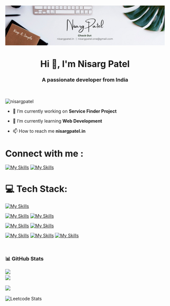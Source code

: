 ![profile](/jpgNisargPatel.jpg)



<h1 align="center">Hi 👋, I'm Nisarg Patel</h1>
<h3 align="center">A passionate developer from India</h3>



</br>
</br>
 <img src="https://komarev.com/ghpvc/?username=nisargpatel&label=Profile%20views&color=lightgrey&style=flat-square&abbreviated=true" alt="nisargpatel" />

- 🔭 I’m currently working on **Service Finder Project**

- 🌱 I’m currently learning **Web Development**

- 📫 How to reach me **nisargpatel.in**

# Connect with me :

[![My Skills](https://skills.thijs.gg/icons?i=linkedin)](https://www.linkedin.com/in/nrgptl/)
[![My Skills](https://skills.thijs.gg/icons?i=devto)](https://dev.to/ptlnisarg31)

# 💻 Tech Stack:

<!-- [![My Skills](https://skills.thijs.gg/icons?i=c,cpp)](https://skills.thijs.gg) -->

[![My Skills](https://skills.thijs.gg/icons?i=java,dart)](https://skills.thijs.gg)

[![My Skills](https://skills.thijs.gg/icons?i=figma,photoshop)](https://skills.thijs.gg)
[![My Skills](https://skills.thijs.gg/icons?i=git,github,docker)](https://skills.thijs.gg)

[![My Skills](https://skills.thijs.gg/icons?i=html,css,js,tailwindcss,bootstrap)](https://skills.thijs.gg)
[![My Skills](https://skills.thijs.gg/icons?i=react,nodejs,express,mongodb,flutter)](https://skills.thijs.gg)

[![My Skills](https://skills.thijs.gg/icons?i=php,mysql)](https://skills.thijs.gg)
[![My Skills](https://skills.thijs.gg/icons?i=firebase,postman)](https://skills.thijs.gg)
[![My Skills](https://skills.thijs.gg/icons?i=vite,vercel,netlify)](https://skills.thijs.gg)

<!-- [![My Skills](https://skills.thijs.gg/icons?i=gcp,aws)](https://skills.thijs.gg) -->

</br>
<h3>📊 GitHub Stats</h3>

![](https://github-readme-stats.vercel.app/api?username=ptlnisarg31&theme=nord&hide_border=true&include_all_commits=false&count_private=false)<br/>
![](https://github-readme-streak-stats.herokuapp.com/?user=ptlnisarg31&theme=nord&hide_border=true)<br/>

<img src="https://user-images.githubusercontent.com/73097560/115834477-dbab4500-a447-11eb-908a-139a6edaec5c.gif">

</br>

![Leetcode Stats](https://leetcard.jacoblin.cool/d22ce170?theme=nord&ext=heatmap)
